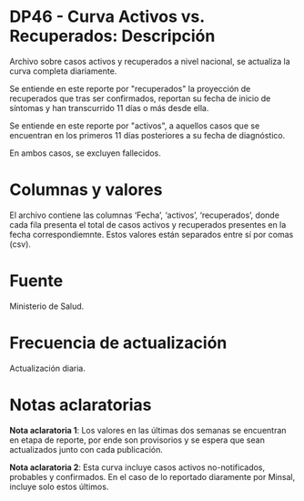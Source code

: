 # DP46 - Curva Activos vs. Recuperados: Descripción
Archivo sobre casos activos y recuperados a nivel nacional, se actualiza la curva completa diariamente. 

Se entiende en este reporte por "recuperados" la proyección de recuperados que tras ser confirmados, reportan su fecha de inicio de síntomas y han transcurrido 11 días o más desde ella.

Se entiende en este reporte por "activos", a aquellos casos que se encuentran en los primeros 11 días posteriores a su fecha de diagnóstico.

En ambos casos, se excluyen fallecidos.

# Columnas y valores
El  archivo contiene las columnas ‘Fecha’, ‘activos’, ‘recuperados’, donde cada fila presenta el total de casos activos y recuperados presentes en la fecha correspondiemnte. Estos valores están separados entre sí por comas (csv).

# Fuente
Ministerio de Salud. 

# Frecuencia de actualización
Actualización diaria. 

# Notas aclaratorias

**Nota aclaratoria 1**:  Los valores en las últimas dos semanas se encuentran en etapa de reporte, por ende son provisorios y se espera que sean actualizados junto con cada publicación.

**Nota aclaratoria 2**:  Esta curva incluye casos activos no-notificados, probables y confirmados. En el caso de lo reportado diaramente por Minsal, incluye solo estos últimos.
